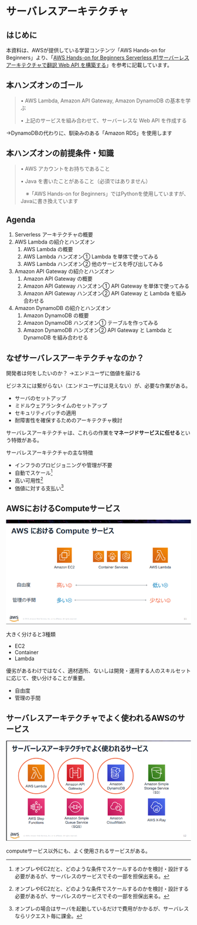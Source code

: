 # サーバレスアーキテクチャ

## はじめに

本資料は、AWSが提供している学習コンテンツ「AWS Hands-on for Beginners」より、「[AWS Hands-on for Beginners
Serverless #1サーバーレスアーキテクチャで翻訳 Web API を構築する](https://pages.awscloud.com/event_JAPAN_Hands-on-for-Beginners-Serverless-2019_LP.html?trk=aws_introduction_page)」を参考に記載しています。

## 本ハンズオンのゴール

> • AWS Lambda, Amazon API Gateway, Amazon DynamoDB の基本を学ぶ
>
> • 上記のサービスを組み合わせて、サーバーレスな Web API を作成する

→DynamoDBの代わりに、馴染みのある「Amazon RDS」を使用します



## 本ハンズオンの前提条件・知識

> • AWS アカウントをお持ちであること
>
> • Java を書いたことがあること（必須ではありません）
>
> 　※「AWS Hands-on for Beginners」ではPythonを使用していますが、Javaに書き換えています

## Agenda

1. Serverless アーキテクチャの概要
2. AWS Lambda の紹介とハンズオン
   1. AWS Lambda の概要
   2. AWS Lambda ハンズオン① Lambda を単体で使ってみる
   3. AWS Lambda ハンズオン② 他のサービスを呼び出してみる
3. Amazon API Gateway の紹介とハンズオン
   1. Amazon API Gateway の概要
   2. Amazon API Gateway ハンズオン① API Gateway を単体で使ってみる
   3. Amazon API Gateway ハンズオン② API Gateway と Lambda を組み合わせる
4. Amazon DynamoDB の紹介とハンズオン
   1. Amazon DynamoDB の概要
   2. Amazon DynamoDB ハンズオン① テーブルを作ってみる
   3. Amazon DynamoDB ハンズオン② API Gateway と Lambda と DynamoDB を組み合わせる

## なぜサーバレスアーキテクチャなのか？

開発者は何をしたいのか？
→エンドユーザに価値を届ける

ビジネスには繋がらない（エンドユーザには見えない）が、必要な作業がある。

* サーバのセットアップ
* ミドルウェアランタイムのセットアップ
* セキュリティパッチの適用
* 耐障害性を確保するためのアーキテクチャ検討

サーバレスアーキテクチャは、これらの作業を**マネージドサービスに任せる**という特徴がある。

サーバレスアーキテクチャの主な特徴

* インフラのプロビジョニングや管理が不要
* 自動でスケール[^1]
* 高い可用性[^1]
* 価値に対する支払い[^2]

## AWSにおけるComputeサービス

![aws-compute-services](./img/aws-compute-service.png)

大きく分けると3種類

* EC2
* Container
* Lambda

優劣があるわけではなく、適材適所、ないしは開発・運用する人のスキルセットに応じて、使い分けることが重要。

* 自由度
* 管理の手間

## サーバレスアーキテクチャでよく使われるAWSのサービス

![aws-serverless-services](./img/aws-serverless-service.png)

computeサービス以外にも、よく使用されるサービスがある。







[^1]: オンプレやEC2だと、どのような条件でスケールするのかを検討・設計する必要があるが、サーバレスのサービスでその一部を担保出来る。
[^2]: オンプレの場合はサーバを起動しているだけで費用がかかるが、サーバレスならリクエスト毎に課金。

